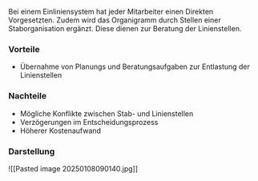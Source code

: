 Bei einem Einliniensystem hat jeder Mitarbeiter einen Direkten Vorgesetzten. Zudem wird das Organigramm durch Stellen einer Staborganisation ergänzt. Diese dienen zur Beratung der Linienstellen. 

### Vorteile
- Übernahme von Planungs und Beratungsaufgaben zur Entlastung der Linienstellen
### Nachteile
- Mögliche Konflikte zwischen Stab- und Linienstellen
- Verzögerungen im Entscheidungsprozess
- Höherer Kostenaufwand

### Darstellung
![[Pasted image 20250108090140.jpg]]